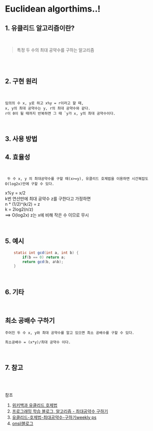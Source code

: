 Euclidean algorthims..!
=======================

## 1. 유클리드 알고리즘이란?
<br>

> 특정 두 수의 최대 공약수를 구하는 알고리즘 <br>
> 

<br>

<br>

## 2. 구현 원리

<br>

    임의의 수 x, y로 하고 x%y = r이라고 할 때, 
    x, y의 최대 공약수는 y, r의 최대 공약수와 같다.
    r이 0이 될 때까지 반복하면 그 때 `y가 x, y의 최대 공약수이다.


<Br>

## 3. 사용 방법


## 4. 효율성
<br>

     두 수 x, y 의 최대공약수를 구할 때(x>=y), 유클리드 호제법을 이용하면 시간복잡도 O(log2x)만에 구할 수 있다.

x%y = x/2
<br>
k번 연산만에 최대 공약수 z를 구한다고 가정하면 
<br>
n * (1/2)^(k/2) = z
<br>
k = 2log2(n/z)
<br>
 ==> O(log2x) z는 x에 비해 작은 수 이므로 무시

<br>

## 5. 예시

``` java
	static int gcd(int a, int b) {
		if(b == 0) return a;
		return gcd(b, a%b);
	}
```

<br>

## 6. 기타
<br>

## 최소 공배수 구하기

    주어진 두 수 x, y와 최대 공약수를 알고 있으면 최소 공배수를 구할 수 있다.

    최소공배수 = (x*y)/최대 공약수 이다.

<br>

## 7. 참고
<br>

<br>

참조
1. [위키백과 유클리드 호제법](https://ko.wikipedia.org/wiki/%EC%9C%A0%ED%81%B4%EB%A6%AC%EB%93%9C_%ED%98%B8%EC%A0%9C%EB%B2%95)
2. [프로그래밍 학습 블로그, 알고리즘 - 최대공약수 구하기 ](https://ko.wikipedia.org/wiki/%EC%9C%A0%ED%81%B4%EB%A6%AC%EB%93%9C_%ED%98%B8%EC%A0%9C%EB%B2%95)
3. [유클리드-호제법-최대공약수-구하기weekly ps](https://www.weeklyps.com/entry/)
4. [onsil블로그](https://onsil-thegreenhouse.github.io/programming/algorithm/2018/04/01/gcd/)